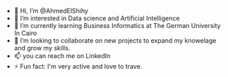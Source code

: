 - 👋 Hi, I’m @AhmedElShihy
- 👀 I’m interested in Data science and Artificial Intelligence
- 🌱 I’m currently learning Business Informatics at The German University In Cairo 
- 💞️ I’m looking to collaborate on new projects to expand my knowelage and grow my skills.
- 📫 you can reach me on LinkedIn
- ⚡ Fun fact: I'm very active and love to trave.

<!---
AhmedElShihy/AhmedElShihy is a ✨ special ✨ repository because its `README.md` (this file) appears on your GitHub profile.
You can click the Preview link to take a look at your changes.
--->
